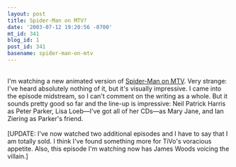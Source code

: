 ```yaml
---
layout: post
title: Spider-Man on MTV?
date: '2003-07-12 19:20:56 -0700'
mt_id: 341
blog_id: 1
post_id: 341
basename: spider-man-on-mtv
---
```

<br />I'm watching a new animated version of <a href="http://www.mtv.com/onair/spider-man/">Spider-Man on MTV</a>. Very strange: I've heard absolutely nothing of it, but it's visually impressive. I came into the episode midstream, so I can't comment on the writing as a whole. But it sounds pretty good so far and the line-up is impressive: Neil Patrick Harris as Peter Parker, Lisa Loeb&#x2014;I've got all of her CDs&#x2014;as Mary Jane, and Ian Ziering as Parker's friend.<br /><br />[UPDATE: I've now watched two additional episodes and I have to say that I am totally sold. I think I've found something more for TiVo's voracious appetite. Also, this episode I'm watching now has James Woods voicing the villain.]<br /><br /><br />
